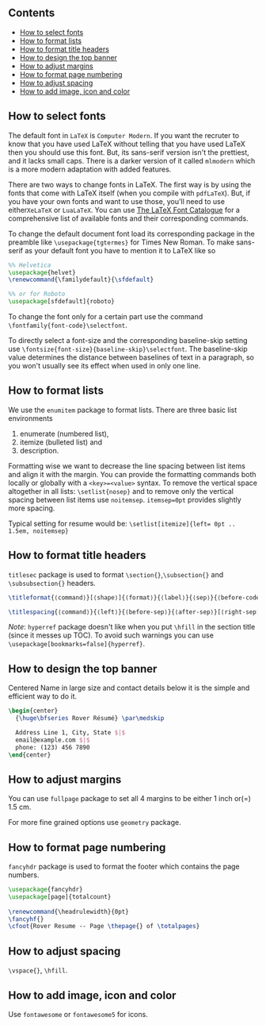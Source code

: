## Contents <!-- omit from toc -->
- [How to select fonts](#how-to-select-fonts)
- [How to format lists](#how-to-format-lists)
- [How to format title headers](#how-to-format-title-headers)
- [How to design the top banner](#how-to-design-the-top-banner)
- [How to adjust margins](#how-to-adjust-margins)
- [How to format page numbering](#how-to-format-page-numbering)
- [How to adjust spacing](#how-to-adjust-spacing)
- [How to add image, icon and color](#how-to-add-image-icon-and-color)


## How to select fonts

The default font in `LaTeX` is `Computer Modern`. If you want the recruter to know that you have used LaTeX without telling that you have used LaTeX then you should use this font. But, its sans-serif version isn't the prettiest, and it lacks small caps. There is a darker version of it called `mlmodern` which is a more modern adaptation with added features. 

There are two ways to change fonts in LaTeX. The first way is by using the fonts that come with LaTeX itself (when you compile with `pdfLaTeX`). But, if you have your own fonts and want to use those, you'll need to use either`XeLaTeX` or `LuaLaTeX`. You can use [The LaTeX Font Catalogue](https://tug.org/FontCatalogue/) for a comprehensive list of available fonts and their corresponding commands.

To change the default document font load its corresponding package in the preamble like `\usepackage{tgtermes}` for Times New Roman. To make sans-serif as your default font you have to mention it to LaTeX like so 
```latex
%% Helvetica
\usepackage{helvet}
\renewcommand{\familydefault}{\sfdefault}

%% or for Roboto
\usepackage[sfdefault]{roboto}
```

To change the font only for a certain part use the command `\fontfamily{font-code}\selectfont`.

To directly select a font-size and the corresponding baseline-skip setting use `\fontsize{font-size}{baseline-skip}\selectfont`. The baseline-skip value determines the distance between baselines of text in a paragraph, so you won't usually see its effect when used in only one line.


## How to format lists

We use the `enumitem` package to format lists. There are three basic list environments 
1. enumerate (numbered list), 
2. itemize (bulleted list) and 
3. description.

Formatting wise we want to decrease the line spacing between list items and align it with the margin. You can provide the formatting commands both locally or globally with a `<key>=<value>` syntax. To remove the vertical space altogether in all lists: `\setlist{nosep}` and to remove only the vertical spacing between list items use `noitemsep`. `itemsep=0pt` provides slightly more spacing. 

Typical setting for resume would be: `\setlist[itemize]{left= 0pt .. 1.5em, noitemsep}`

## How to format title headers

`titlesec` package is used to format `\section{}`,`\subsection{}` and `\subsubsection{}` headers. 

```latex
\titleformat{⟨command⟩}[⟨shape⟩]{⟨format⟩}{⟨label⟩}{⟨sep⟩}{⟨before-code⟩}[⟨after-code⟩]

\titlespacing{⟨command⟩}{⟨left⟩}{⟨before-sep⟩}{⟨after-sep⟩}[⟨right-sep⟩]
```

*Note*: `hyperref` package doesn't like when you put `\hfill` in the section title (since it messes up TOC). To avoid such warnings you can use `\usepackage[bookmarks=false]{hyperref}`.

## How to design the top banner

Centered Name in large size and contact details below it is the simple and efficient way to do it. 

```latex
\begin{center}
  {\huge\bfseries Rover Résumé} \par\medskip

  Address Line 1, City, State $|$ 
  email@example.com $|$ 
  phone: (123) 456 7890 
\end{center}
```

## How to adjust margins

You can use `fullpage` package to set all 4 mar­gins to be ei­ther 1 inch or(=) 1.5 cm. 

For more fine grained options use `geometry` package.

## How to format page numbering

`fancyhdr` package is used to format the footer which contains the page numbers.


```latex
\usepackage{fancyhdr}
\usepackage[page]{totalcount}
   
\renewcommand{\headrulewidth}{0pt}	
\fancyhf{}							
\cfoot{Rover Resume -- Page \thepage{} of \totalpages}
```


## How to adjust spacing

`\vspace{}`, `\hfill`.

## How to add image, icon and color

Use `fontawesome` or `fontawesome5` for icons.